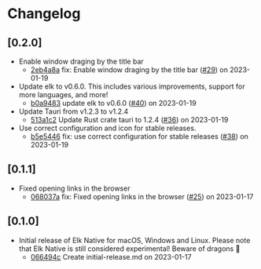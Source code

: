 # Changelog

## \[0.2.0]

- Enable window draging by the title bar
  - [2eb4a8a](https://github.com/elk-zone/elk-native/commit/2eb4a8ae77fb5c76808ea0f8d2bdaaab81efa924) fix: Enable window draging by the title bar ([#29](https://github.com/elk-zone/elk-native/pull/29)) on 2023-01-19
- Update elk to v0.6.0. This includes various improvements, support for more languages, and more!
  - [b0a9483](https://github.com/elk-zone/elk-native/commit/b0a9483afaaf789147ab77d2571e4f276ac291f8) update elk to v0.6.0 ([#40](https://github.com/elk-zone/elk-native/pull/40)) on 2023-01-19
- Update Tauri from v1.2.3 to v1.2.4
  - [513a1c2](https://github.com/elk-zone/elk-native/commit/513a1c2808941b20edc6d1b220ed15a9682eb389) Update Rust crate tauri to 1.2.4 ([#36](https://github.com/elk-zone/elk-native/pull/36)) on 2023-01-19
- Use correct configuration and icon for stable releases.
  - [b5e5446](https://github.com/elk-zone/elk-native/commit/b5e544655c798405827babcf8aecf7e3d0ddc03e) fix: use correct configuration for stable releases ([#38](https://github.com/elk-zone/elk-native/pull/38)) on 2023-01-19

## \[0.1.1]

- Fixed opening links in the browser
  - [068037a](https://github.com/elk-zone/elk-native/commit/068037a4913e56619435c11fd1a791e525742b78) fix: Fixed opening links in the browser ([#25](https://github.com/elk-zone/elk-native/pull/25)) on 2023-01-17

## \[0.1.0]

- Initial release of Elk Native for macOS, Windows and Linux. Please note that Elk Native is still considered experimental! Beware of dragons 🐉
  - [066494c](https://github.com/elk-zone/elk-native/commit/066494c88312552848aa1c6ce82f8a9639d36c53) Create initial-release.md on 2023-01-17
